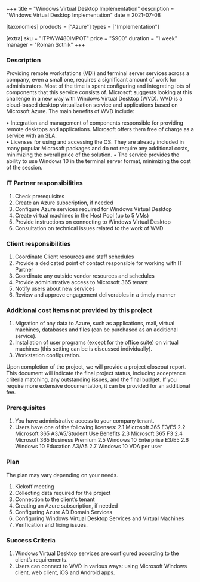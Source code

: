 +++
title = "Windows Virtual Desktop Implementation"
description = "Windows Virtual Desktop Implementation"
date = 2021-07-08

[taxonomies]
products = ["Azure"]
types = ["Implementation"]

[extra]
sku = "ITPWW480IMPOT"
price = "$900"
duration = "1 week"
manager = "Roman Sotnik"
+++

### Description

Providing remote workstations (VDI) and terminal server services across a company, even a small one, requires a significant amount of work for administrators. Most of the time is spent configuring and integrating lots of components that this service consists of. Microsoft suggests looking at this challenge in a new way with Windows Virtual Desktop (WVD). WVD is a cloud-based desktop virtualization service and applications based on Microsoft Azure. The main benefits of WVD include:

•	Integration and management of components responsible for providing remote desktops and applications. Microsoft offers them free of charge as a service with an SLA.  
•	Licenses for using and accessing the OS. They are already included in many popular Microsoft packages and do not require any additional costs, minimizing the overall price of the solution.
•	The service provides the ability to use Windows 10 in the terminal server format, minimizing the cost of the session.


### IT Partner responsibilities

1.	Check prerequisites 
2.	Create an Azure subscription, if needed
3.	Configure Azure services required for Windows Virtual Desktop 
4.	Create virtual machines in the Host Pool (up to 5 VMs)
5.	Provide instructions on connecting to Windows Virtual Desktop
6.	Consultation on technical issues related to the work of WVD 
 

### Client responsibilities

1.	Coordinate Client resources and staff schedules 
2.	Provide a dedicated point of contact responsible for working with IT Partner 
3.	Coordinate any outside vendor resources and schedules 
4.	Provide administrative access to Microsoft 365 tenant
5.	Notify users about new services
6.	Review and approve engagement deliverables in a timely manner 


### Additional cost items not provided by this project

1.	Migration of any data to Azure, such as applications, mail, virtual machines, databases and files (can be purchased as an additional service). 
2.	Installation of user programs (except for the office suite) on virtual machines (this setting can be is discussed individually).
3.	Workstation configuration.


Upon completion of the project, we will provide a project closeout
report. This document will indicate the final project status, including
acceptance criteria matching, any outstanding issues, and the final budget.
If you require more extensive documentation, it can be provided for an
additional fee.

### Prerequisites

1.	You have administrative access to your company tenant. 
2.	Users have one of the following licenses:
2.1	Microsoft 365 E3/E5
2.2	Microsoft 365 A3/A5/Student Use Benefits
2.3	Microsoft 365 F3
2.4	Microsoft 365 Business Premium
2.5	Windows 10 Enterprise E3/E5
2.6	Windows 10 Education A3/A5
2.7	Windows 10 VDA per user  


### Plan

The plan may vary depending on your needs.

1.	Kickoff meeting
2.	Collecting data required for the project
3.	Connection to the client’s tenant
4.	Creating an Azure subscription, if needed
5.	Configuring Azure AD Domain Services
6.	Configuring Windows Virtual Desktop Services and Virtual Machines
7.	Verification and fixing issues. 


### Success Criteria

1.	Windows Virtual Desktop services are configured according to the client’s requirements. 
2.	Users can connect to WVD in various ways: using Microsoft Windows client, web client, iOS and Android apps.
